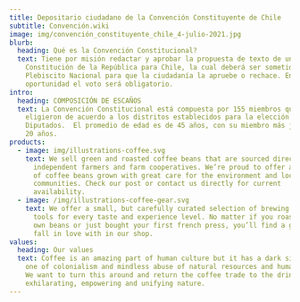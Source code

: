 ```yaml
---
title: Depositario ciudadano de la Convención Constituyente de Chile
subtitle: Convención.wiki
image: img/convención_constituyente_chile_4-julio-2021.jpg
blurb:
  heading: Qué es la Convención Constitucional?
  text: Tiene por misión redactar y aprobar la propuesta de texto de una Nueva
    Constitución de la República para Chile, la cual deberá ser sometida a
    Plebiscito Nacional para que la ciudadanía la apruebe o rechace. En esta
    oportunidad el voto será obligatorio.
intro:
  heading: COMPOSICIÓN DE ESCAÑOS
  text: La Convención Constitucional está compuesta por 155 miembros que se
    eligieron de acuerdo a los distritos establecidos para la elección
    Diputados.  El promedio de edad es de 45 años, con su miembro más joven de
    20 años.
products:
  - image: img/illustrations-coffee.svg
    text: We sell green and roasted coffee beans that are sourced directly from
      independent farmers and farm cooperatives. We’re proud to offer a variety
      of coffee beans grown with great care for the environment and local
      communities. Check our post or contact us directly for current
      availability.
  - image: /img/illustrations-coffee-gear.svg
    text: We offer a small, but carefully curated selection of brewing gear and
      tools for every taste and experience level. No matter if you roast your
      own beans or just bought your first french press, you’ll find a gadget to
      fall in love with in our shop.
values:
  heading: Our values
  text: Coffee is an amazing part of human culture but it has a dark side too –
    one of colonialism and mindless abuse of natural resources and human lives.
    We want to turn this around and return the coffee trade to the drink’s
    exhilarating, empowering and unifying nature.
---
```

